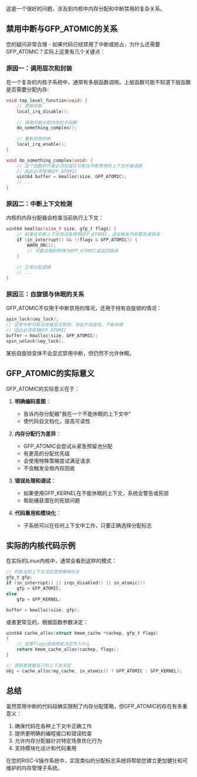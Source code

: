这是一个很好的问题，涉及到内核中内存分配和中断禁用的复杂关系。

## 禁用中断与GFP_ATOMIC的关系

您的疑问非常合理 - 如果代码已经禁用了中断或抢占，为什么还需要GFP_ATOMIC？实际上这里有几个关键点：

### 原因一：调用层次和封装

在一个复杂的内核子系统中，通常有多层函数调用。上层函数可能不知道下层函数是否需要分配内存:

```c
void top_level_function(void) {
    // 禁用中断
    local_irq_disable();
    
    // 调用可能分配内存的子函数
    do_something_complex();
    
    // 重新启用中断
    local_irq_enable();
}

void do_something_complex(void) {
    // 这个函数的作者必须知道它可能在中断禁用的上下文中被调用
    // 因此必须使用GFP_ATOMIC
    uint64 buffer = kmalloc(size, GFP_ATOMIC);
    // ...
}
```

### 原因二：中断上下文检测

内核的内存分配器会检查当前执行上下文：

```c
uint64 kmalloc(size_t size, gfp_t flags) {
    // 如果在中断上下文但没有使用GFP_ATOMIC，这会触发内核警告或错误
    if (in_interrupt() && !(flags & GFP_ATOMIC)) {
        WARN_ON(1);
        // 可能会强制转换为GFP_ATOMIC或返回错误
    }
    
    // 正常分配逻辑
    // ...
}
```

### 原因三：自旋锁与休眠的关系

GFP_ATOMIC不仅用于中断禁用的情况，还用于持有自旋锁的情况：

```c
spin_lock(&my_lock);
// 这里中断可能没有被显式禁用，但由于自旋锁，不能休眠
// 因此必须使用GFP_ATOMIC
buffer = kmalloc(size, GFP_ATOMIC);
spin_unlock(&my_lock);
```

某些自旋锁变体不会显式禁用中断，但仍然不允许休眠。

## GFP_ATOMIC的实际意义

GFP_ATOMIC的实际意义在于：

1. **明确编码意图**：
   - 告诉内存分配器"我在一个不能休眠的上下文中"
   - 使代码自文档化，提高可读性

2. **内存分配行为差异**：
   - GFP_ATOMIC会尝试从紧急预留池分配
   - 有更高的分配优先级
   - 会使用特殊策略尝试满足请求
   - 不会触发全局内存回收

3. **错误处理和调试**：
   - 如果使用GFP_KERNEL在不能休眠的上下文，系统会警告或死锁
   - 帮助捕获潜在的死锁问题

4. **代码重用和模块化**：
   - 子系统可以在任何上下文中工作，只要正确选择分配标志

## 实际的内核代码示例

在实际的Linux内核中，通常会看到这样的模式：

```c
// 判断当前上下文决定使用哪种标志
gfp_t gfp;
if (in_interrupt() || irqs_disabled() || in_atomic())
    gfp = GFP_ATOMIC;
else
    gfp = GFP_KERNEL;

buffer = kmalloc(size, gfp);
```

或者更常见的，根据函数参数决定：

```c
uint64 cache_alloc(struct kmem_cache *cachep, gfp_t flags)
{
    // 这里flags由调用者决定传入什么
    return kmem_cache_alloc(cachep, flags);
}

// 调用者根据自己的上下文决定
obj = cache_alloc(my_cache, in_atomic() ? GFP_ATOMIC : GFP_KERNEL);
```

## 总结

虽然禁用中断的代码段确实限制了内存分配策略，但GFP_ATOMIC的存在有多重意义：

1. 确保代码在各种上下文中正确工作
2. 提供更明确的编程接口和错误检查
3. 允许内存分配器针对特定场景优化行为
4. 支持模块化设计和代码重用

在您的RISC-V操作系统中，实现类似的分配标志系统将帮助您建立更加健壮和可维护的内存管理子系统。